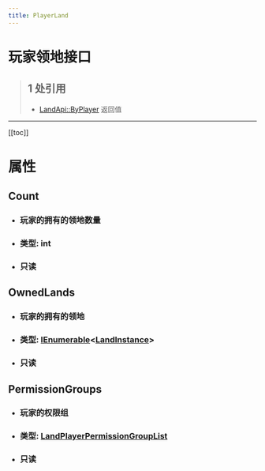 ```yaml
---
title: PlayerLand
---
```


# 玩家领地接口

> ## 1 处引用
> - [LandApi::ByPlayer](../types/LandApi.md#byplayer) 返回值
---

[[toc]]

# 属性
## Count
- ### 玩家的拥有的领地数量
- ### 类型: int
- ### 只读
## OwnedLands
- ### 玩家的拥有的领地
- ### 类型: [IEnumerable](../types/IEnumerable.md)&lt;[LandInstance](../types/LandInstance.md)&gt;
- ### 只读
## PermissionGroups
- ### 玩家的权限组
- ### 类型: [LandPlayerPermissionGroupList](../types/LandPlayerPermissionGroupList.md)
- ### 只读